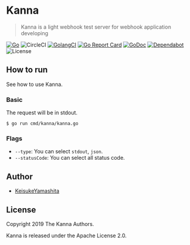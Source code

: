 # Kanna

> Kanna is a light webhook test server for webhook application developing

[![Go][go-badge]][go]
![CircleCI](https://circleci.com/gh/KeisukeYamashita/Kanna.svg?style=svg&circle-token=e4b3002b1fb96c423ed5f75332c3455d88d56b0f)
[![GolangCI][golangci-badge]][golangci]
[![Go Report Card][go-report-card-badge]][go-report-card]
[![GoDoc][godoc-badge]][godoc]
[![Dependabot][dependabot-badge]][dependabot]
![License](https://img.shields.io/badge/license-Apache%202.0-%23E93424)

## How to run

See how to use Kanna.

### Basic

The request will be in stdout.

```
$ go run cmd/kanna/kanna.go
```

### Flags

* `--type`: You can select `stdout`, `json`.
* `--statusCode`: You can select all status code. 

## Author

* [KeisukeYamashita](https://github.com/KeisukeYamashita)

## License

Copyright 2019 The Kanna Authors. 

Kanna is released under the Apache License 2.0.

<!-- badge links -->
[go]: https://golang.org/dl
[go-badge]: https://img.shields.io/badge/Go-1.13-blue

[godoc]: https://godoc.org/github.com/KeisukeYamashita/Kanna
[godoc-badge]: https://img.shields.io/badge/godoc.org-reference-blue.svg

[golangci]: https://golangci.com/r/github.com/KeisukeYamashita/Kanna
[golangci-badge]: https://golangci.com/badges/github.com/KeisukeYamashita/Kanna.svg

[go-report-card]: https://goreportcard.com/report/github.com/KeisukeYamashita/Kanna
[go-report-card-badge]: https://goreportcard.com/badge/github.com/KeisukeYamashita/Kanna

[dependabot]: https://dependabot.com 
[dependabot-badge]: https://badgen.net/badge/icon/Dependabot?icon=dependabot&label&color=blue